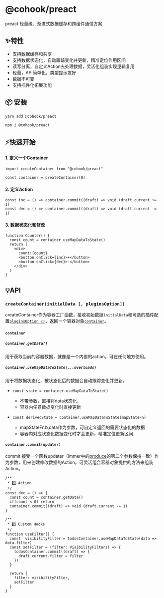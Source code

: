 # @cohook/preact

preact 轻量级、渐进式数据缓存和跨组件通信方案

## ✨特性
+ 支持数据缓存和共享
+ 支持数据状态化，自动跟踪变化并更新，精准定位作用区间
+ 读写分离，自定义Action去处理数据，灵活化组装实现逻辑复用
+ 轻量，API简单化，类型提示友好
+ 数据不可变
+ 支持插件化拓展功能

## 📦 安装
```sh
yarn add @cohook/preact
```

```sh
npm i @cohook/preact
```

## ⚡快速开始

#### 1. 定义一个Container
```tsx
import createContainer from "@cohook/preact"

const container = createContainer(0)
```
#### 2. 定义Action
```tsx
const inc = () => container.commit((draft) => void (draft.current += 1)
const dec = () => container.commit((draft) => void (draft.current -= 1)
```

#### 3. 数据状态化和修改

```tsx
function Counter() {
  const count = container.useMapDataToState()
  return (
    <div>
      count:{count}
      <button onClick={inc}>+</button>
      <button onClick={dec}>-</button>
    </div>
  )
}
```

## 💡API

### ```createContainer(initialData [, pluginsOption])```
createContainer作为容器工厂函数，接收初始数据`initialData`和可选的插件配置[`pluginsOption 👉`](https://github.com/Keylenn/cohookjs/blob/master/packages/cohook-core/README.md#pluginsoption)，返回一个容器对象[`container`](#container)。

#### `container`

##### ```container.getData()```
用于获取当前的容器数据，就像是一个内置的action，可在任何地方使用。

##### ```container.useMapDataToState(...overloads)```
用于将数据状态化，被状态化后的数据会自动跟踪变化并更新。

+ ```const state = container.useMapDataToState()```
  <p style="margin-bottom: .5em;"></p>

  + 不带参数，直接将data状态化，
  + 容器内任意数据变化时直接更新


+ ```const derivedState = container.useMapDataToState(mapStateFn)```
  <p style="margin-bottom: .5em;"></p>

  + mapStateFn以data作为参数，可自定义返回的需要状态化的数据
  + 容器内对应状态化数据变化时才会更新，精准定位更新区间


#### ```container.commit(updater)```
commit 接受一个函数updater（immer中的[produce](https://immerjs.github.io/immer/produce)的第二个参数保持一致）作为参数，用来创建修改数据的Action，可灵活组合容器对象提供的方法来组装Action。
```tsx
/**
 * 1️⃣ Action
 */
const dec = () => {
  const count = container.getData()
  if(count < 0) return
  container.commit((draft) => void (draft.current -= 1)
}

/**
 * 2️⃣ Custom Hooks
 */
function useFilter() {
  const  visibilityFilter = todosContainer.useMapDataToState(data => data.filter)
  const setFilter = (filter: VisibilityFilters) => {
    todosContainer.commit((draft) => {
      draft.current.filter = filter
    })
  }
  
  return {
    filter: visibilityFilter,
    setFilter
  }
}

```
